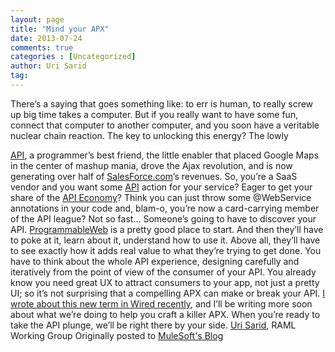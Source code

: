 ```yaml
---
layout: page
title: "Mind your APX"
date: 2013-07-24
comments: true
categories : [Uncategorized]
author: Uri Sarid
tag:
---
```


There’s a saying that goes something like: to err is human, to really screw up big time takes a computer. But if you really want to have some fun, connect that computer to another computer, and you soon have a veritable nuclear chain reaction. The key to unlocking this energy? The lowly 

[API][1], a programmer’s best friend, the little enabler that placed Google Maps in the center of mashup mania, drove the Ajax revolution, and is now generating over half of [SalesForce.com][2]’s revenues. So, you’re a SaaS vendor and you want some [API][1] action for your service? Eager to get your share of the [API Economy][3]? Think you can just throw some @WebService annotations in your code and, blam-o, you’re now a card-carrying member of the API league? Not so fast… Someone’s going to have to discover your API. [ProgrammableWeb][4] is a pretty good place to start. And then they’ll have to poke at it, learn about it, understand how to use it. Above all, they’ll have to see exactly how it adds real value to what they’re trying to get done. You have to think about the whole API experience, designing carefully and iteratively from the point of view of the consumer of your API. You already know you need great UX to attract consumers to your app, not just a pretty UI; so it’s not surprising that a compelling APX can make or break your API. [I wrote about this new term in Wired recently][5], and I’ll be writing more soon about what we’re doing to help you craft a killer APX. When you’re ready to take the API plunge, we’ll be right there by your side. [Uri Sarid][6], RAML Working Group Originally posted to [MuleSoft's Blog][7]

 [1]: http://www.apihub.com/
 [2]: http://www.mulesoft.com/cloudhub/salesforce-integration-solutions
 [3]: http://www.mulesoft.com/webinars/esb/welcome-api-economy
 [4]: http://www.programmableweb.com/
 [5]: http://insights.wired.com/profiles/blogs/apx-is-to-api-as-ux-is-to-ui
 [6]: http://www.linkedin.com/in/sarid
 [7]: http://blogs.mulesoft.org/mind-your-apx/